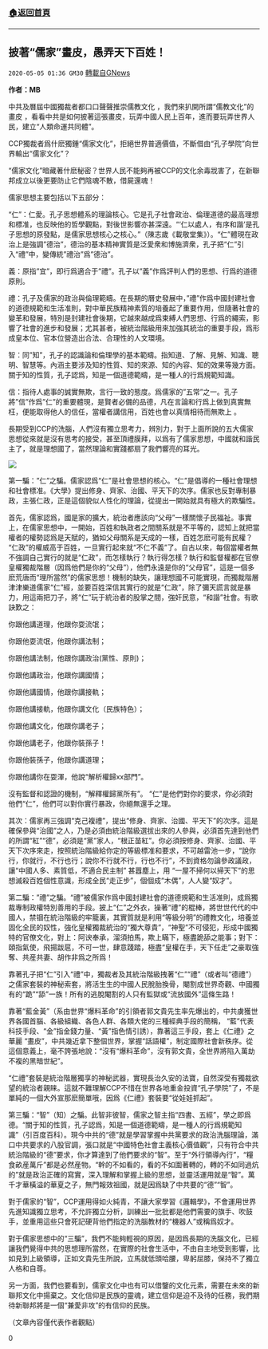###  [:house:返回首頁](https://github.com/ourhimalayas/txt)
---

## 披著“儒家”畫皮，愚弄天下百姓！
`2020-05-05 01:36 GM30` [轉載自GNews](https://gnews.org/zh-hant/194288/)

**作者：MB**

中共及曆屆中國獨裁者都口口聲聲推崇儒教文化 ，我們來扒開所謂“儒教文化”的畫皮 ，看看中共是如何披著這張畫皮，玩弄中國人民上百年，進而要玩弄世界人民，建立“人類命運共同體”。

CCP獨裁者爲什麽獨鍾“儒家文化”，拒絕世界普適價值，不斷借由“孔子學院”向世界輸出“儒家文化”？

“儒家文化”暗藏著什麽秘密？世界人民不能夠再被CCP的文化余毒戕害了，在新聯邦成立以後更要防止它們陰魂不散，借屍還魂！

儒家思想主要包括以下五部分：

“仁”：仁愛。孔子思想體系的理論核心。它是孔子社會政治、倫理道德的最高理想和標准，也反映他的哲學觀點，對後世影響亦甚深遠。“‘仁以處人，有序和諧’是孔子思想的原發點，是儒家思想核心之核心。”（陳志歲《載敬堂集》）。“仁”體現在政治上是強調”德治”，德治的基本精神實質是泛愛衆和博施濟衆，孔子把“仁”引入“禮”中，變傳統”禮治”爲”德治”。

義：原指”宜”，即行爲適合于”禮”。孔子以”義”作爲評判人們的思想、行爲的道德原則。

禮：孔子及儒家的政治與倫理範疇。在長期的曆史發展中，”禮”作爲中國封建社會的道德規範和生活准則，對中華民族精神素質的培養起了重要作用，但隨著社會的變革和發展，特別是封建社會後期，它越來越成爲束縛人們思想、行爲的繩索，影響了社會的進步和發展；尤其甚者，被統治階級用來加強其統治的重要手段，爲形成皇本位、官本位營造出合法、合理性的人文環境。

智：同”知”，孔子的認識論和倫理學的基本範疇。指知道、了解、見解、知識、聰明、智慧等。內涵主要涉及知的性質、知的來源、知的內容、知的效果等幾方面。關于知的性質，孔子認爲，知是一個道德範疇，是一種人的行爲規範知識。

信：指待人處事的誠實無欺，言行一致的態度。爲儒家的”五常”之一。孔子將”信”作爲”仁”的重要體現，是賢者必備的品德，凡在言論和行爲上做到真實無枉，便能取得他人的信任，當權者講信用，百姓也會以真情相待而無欺上 。

長期受到CCP的洗腦，人們沒有獨立思考力，辨別力，對于上面所說的五大儒家思想從來就是沒有思考的接受，甚至頂禮膜拜，以爲有了儒家思想，中國就和諧民主了，就是理想國了，當然理論和實踐都扇了我們響亮的耳光。

![](https://s3.amazonaws.com/gnews-media-offload/wp-content/uploads/2020/05/05012857/1-25.jpg)

第一騙：”仁”之騙。儒家認爲“仁”是社會思想的核心。“仁”是倡導的一種社會理想和社會標准。《大學》提出修身、齊家、治國、平天下的次序。儒家也反對專制暴政，主張仁政，正是這個貌似人性化的理論，從提出一開始就具有極大的欺騙性。

首先，儒家認爲，國是家的擴大，統治者應該向“父母”一樣關懷子民福祉。事實上，在儒家思想中，一開始，百姓和執政者之間關系就是不平等的，認知上就把當權者的權勢認爲是天賦的，猶如父母關系是天成的一樣，百姓怎麽可能有民權？ “仁政”的權威高于百姓，一旦實行起來就“不仁不義”了。自古以來，每個當權者無不強調自己實行的就是“仁政”，而怎樣執行？執行得怎樣？執行和監督權都在官僚皇權獨裁階層（因爲他們是你的“父母”），他們永遠是你的“父母官”，這是一個多麽荒唐而“理所當然”的儒家思想！機制的缺失，讓理想國不可能實現，而獨裁階層津津樂道儒家“仁”經，並要百姓深信其實行的就是“仁政”，除了彌天謊言就是暴力，用這兩把刀子，將“仁”玩于統治者的股掌之間，強奸民意，“和諧”社會。有歌訣歎之：

你跟他講道理，他跟你耍流氓；

你跟他耍流氓，他跟你講法制；

你跟他講法制，他跟你講政治(黨性、原則)；

你跟他講政治，他跟你講國情；

你跟他講國情，他跟你講接軌；

你跟他講接軌，他跟你講文化（民族特色）；

你跟他講文化，他跟你講老子；

你跟他講老子，他跟你裝孫子！

你跟他裝孫子，他跟你講道理；

你跟他講你在耍渾，他說“解析權歸xx部門”。

沒有監督和認證的機制，“解釋權歸黨所有”。 “仁”是他們對你的要求，你必須對他們“仁”，他們可以對你實行暴政，你絕無還手之理。

其次：儒家再三強調“克己複禮”，提出“修身、齊家、治國、平天下”的次序。這是確保參與“治國”之人，乃是必須由統治階級選拔出來的人參與，必須首先達到他們的所謂“紅”“德”，必須是“黨”家人，“根正苗紅”。你必須按修身、齊家、治國、平天下次序來走，按照統治階級給你定的等級標准和要求，不可越雷池一步，“說你行，你就行，不行也行；說你不行就不行，行也不行”，不到資格勿論參政議政，讓“中國人多、素質低，不適合民主制” 甚囂塵上，用 “一屋不掃何以掃天下”的思想滅殺百姓個性意識，形成全民“走正步”，個個成“木偶”，人人變“奴才”。

第二騙：”禮”之騙。“禮”被儒家作爲中國封建社會的道德規範和生活准則，成爲獨裁專制政權特別善用的手段。披上“仁”之外衣，操著“禮”的棍棒，將世世代代的中國人，禁锢在統治階級的牢籠裏，其實質就是利用“等級分明”的禮教文化，培養並固化全民的奴性，強化皇權獨裁統治的“獨大尊貴”，“神聖”不可侵犯，形成中國獨特的官僚文化，對上：阿谀奉承，溜須拍馬，欺上瞞下，極盡跪舔之能事；對下：頤指氣使，飛揚跋扈，不可一世，肆意踐踏，極盡“皇權在手，天下任走”之豪取強奪、共産共妻、胡作非爲之所爲！

靠著孔子把“仁”引入“禮”中，獨裁者及其統治階級拽著“仁”“禮”（或者叫“德禮”）之儒家套裝的神秘索套，將活生生的中國人民脫胎換骨，閹割成世界奇觀、中國獨有的“跪”“舔”一族！所有的逃脫閹割的人只有監獄或“流放國外”這條生路！

靠著“藍金黃”（系由世界“爆料革命”的引領者郭文貴先生率先爆出的，中共虜獲世界各國首腦、各級組織、各色人群、各類大佬的三種經典手段的簡稱， “藍”代表科技手段、“金”指金錢力量、“黃”指色情引誘），靠著這三手段，套上《仁禮》之華麗 “畫皮”，中共幾近拿下整個世界，掌握“話語權”，制定國際社會新秩序。從這個意義上，毫不誇張地說：“沒有“爆料革命”，沒有郭文貴，全世界將陷入萬劫不複的黑暗世紀”。

“仁禮”套裝是統治階層獨享的神秘武器，實現長治久安的法寶，自然深受有獨裁欲望的統治者親睐。這就不難理解CCP不惜在世界各地重金投資“孔子學院”了，不是單純的一個大外宣那麽簡單哦，因爲《仁禮》套裝要“從娃娃抓起”。

第三騙：“智”（知）之騙。此智非彼智，儒家之智主指“四書、五經”，學之即爲德。“關于知的性質，孔子認爲，知是一個道德範疇，是一種人的行爲規範知識”（引百度百科）。現今中共的“德”就是學習掌握中共黨要求的政治洗腦理論，滿口中共要求的八股官調，張口就是“中國特色社會主義核心價值觀”，只有符合中共統治階級的“德”要求，你才算達到了他們要求的“智”。至于“外行領導內行”，“糧食畝産萬斤”都是必然産物。“幹的不如看的，看的不如圍著轉的，轉的不如同過炕的”就是政治正確的寫實，深入理解和掌握上級的思想，並靈活運用就是“智”。萬千才華橫溢的華夏之子，無門報效祖國，就是因爲缺了中共要的“德”“智”。

對于儒家的“智”，CCP運用得如火純青，不讓大家學習《邏輯學》，不會運用世界先進知識獨立思考，不允許獨立分析，訓練出一批批都是他們需要的旗手、吹鼓手，並重用這些只會死記硬背他們指定的洗腦教材的“機器人”或稱爲奴才。

對于儒家思想中的“三騙”，我們不能夠輕視的原因，是因爲長期的洗腦文化，已經讓我們覺得中共的思想理所當然，在實際的社會生活中，不由自主地受到影響，比如見到上級領導，正如文貴先生所說，立馬就低頭哈腰，卑躬屈膝，保持不了獨立人格和自尊。

另一方面，我們也要看到，儒家文化中也有可以借鑒的文化元素，需要在未來的新聯邦文化中揚棄之。文化信仰是民族的靈魂，建立信仰是迫不及待的任務，我們期待新聯邦將是一個“兼愛非攻”的有信仰的民族。

（文章內容僅代表作者觀點）

0
